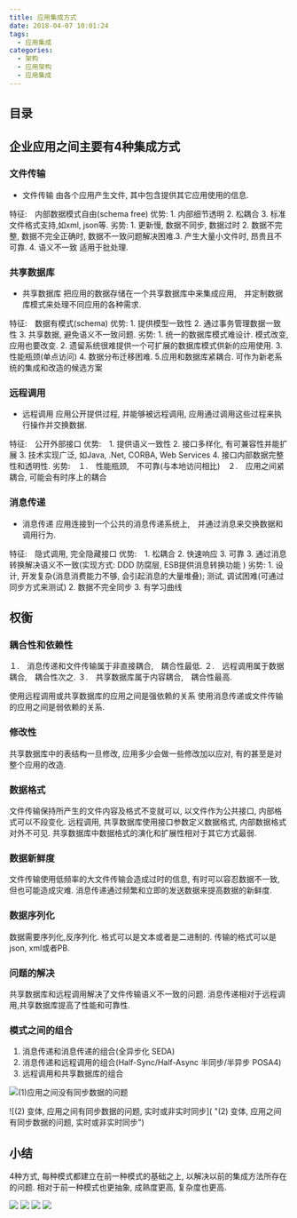 ```yaml
---
title: 应用集成方式
date: 2018-04-07 10:01:24
tags:
  - 应用集成
categories: 
  - 架构
  - 应用架构
  - 应用集成 
---
```


<p></p>
<!-- more -->

## 目录
<!-- toc -->
                             
##  企业应用之间主要有4种集成方式
###  文件传输 
+ 文件传输
 由各个应用产生文件, 其中包含提供其它应用使用的信息.

特征:　内部数据模式自由(schema free)
优势: 1. 内部细节透明 2. 松耦合 3. 标准文件格式支持,如xml, json等. 
劣势: 1. 更新慢, 数据不同步,  数据过时 2. 数据不完整, 数据不完全正确时, 数据不一致问题解决困难.3. 产生大量小文件时, 昂贵且不可靠. 4. 语义不一致
适用于批处理.

###  共享数据库
+ 共享数据库
把应用的数据存储在一个共享数据库中来集成应用,　并定制数据库模式来处理不同应用的各种需求.

特征:　数据有模式(schema)
优势:  1. 提供模型一致性 2. 通过事务管理数据一致性 3. 共享数据, 避免语义不一致问题.
劣势:  1. 统一的数据库模式难设计. 模式改变,　应用也要改变. 2. 遗留系统很难提供一个可扩展的数据库模式供新的应用使用.  3.　性能瓶颈(单点访问)  4. 数据分布迁移困难. 5.应用和数据库紧耦合.
可作为新老系统的集成和改造的候选方案


###  远程调用
+ 远程调用
应用公开提供过程, 并能够被远程调用, 应用通过调用这些过程来执行操作并交换数据.

特征:　公开外部接口
优势:　1. 提供语义一致性 2. 接口多样化, 有可兼容性并能扩展 3. 技术实现广泛, 如Java, .Net, CORBA, Web Services  4. 接口内部数据完整性和透明性.
劣势:　１.　性能瓶颈,　不可靠(与本地访问相比)　２.　应用之间紧耦合, 可能会有时序上的耦合


###  消息传递
+ 消息传递
应用连接到一个公共的消息传递系统上,　并通过消息来交换数据和调用行为.

特征:　隐式调用, 完全隐藏接口
优势:　1. 松耦合  2. 快速响应 3. 可靠  3. 通过消息转换解决语义不一致(实现方式: DDD 防腐层, ESB提供消息转换功能 )
劣势:  1. 设计, 开发复杂(消息消费能力不够, 会引起消息的大量堆叠); 测试, 调试困难(可通过同步方式来测试) 2. 数据不完全同步  3. 有学习曲线

##  权衡
### 耦合性和依赖性
１.　消息传递和文件传输属于非直接耦合,　耦合性最低.
２.　远程调用属于数据耦合,　耦合性次之.
３.　共享数据库属于内容耦合,　耦合性最高.

使用远程调用或共享数据库的应用之间是强依赖的关系
使用消息传递或文件传输的应用之间是弱依赖的关系.

### 修改性
共享数据库中的表结构一旦修改, 应用多少会做一些修改加以应对, 有的甚至是对整个应用的改造.

### 数据格式
文件传输保持所产生的文件内容及格式不变就可以, 以文件作为公共接口,  内部格式可以不段变化.  远程调用, 共享数据库使用接口参数定义数据格式, 内部数据格式对外不可见. 共享数据库中数据格式的演化和扩展性相对于其它方式最弱.

### 数据新鲜度
文件传输使用低频率的大文件传输会造成过时的信息, 有时可以容忍数据不一致, 但也可能造成灾难. 消息传递通过频繁和立即的发送数据来提高数据的新鲜度. 

### 数据序列化
数据需要序列化,反序列化. 格式可以是文本或者是二进制的. 传输的格式可以是json, xml或者PB.

### 问题的解决
共享数据库和远程调用解决了文件传输语义不一致的问题. 
消息传递相对于远程调用,共享数据库提高了性能和可靠性.

### 模式之间的组合
1. 消息传递和消息传递的组合(全异步化 SEDA)
2. 消息传递和远程调用的组合(Half-Sync/Half-Async 半同步/半异步 POSA4)
3. 远程调用和共享数据库的组合
   

![(1)应用之间没有同步数据的问题]( "(1)应用之间没有同步数据的问题") 

![(2) 变体, 应用之间有同步数据的问题, 实时或非实时同步]( "(2) 变体, 应用之间有同步数据的问题, 实时或非实时同步")

##  小结
4种方式, 每种模式都建立在前一种模式的基础之上, 以解决以前的集成方法所存在的问题. 相对于前一种模式也更抽象, 成熟度更高, 复杂度也更高.

![](http://www6v.github.io/www6vHome/EAI.files/EAI-1726.png ) 
![](http://www6v.github.io/www6vHome/EAI.files/EAI-1730.png )
![](http://www6v.github.io/www6vHome/EAI.files/EAI-1733.png )
![](http://www6v.github.io/www6vHome/EAI.files/EAI-1737.png )

 

 

 

 

 

 

 

 

 

 

 

 

 

 

 

 

